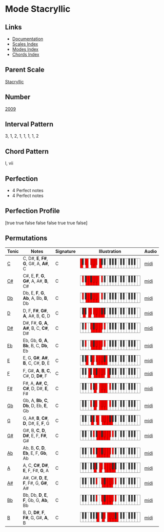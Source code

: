# Mode Stacryllic

## Links

- [Documentation](README.md)
- [Scales Index](Scales.md)
- [Modes Index](Modes.md)
- [Chords Index](Chords.md)

## Parent Scale

[Stacryllic](ScaleStacryllic.md)

## Number

[2009](https://ianring.com/musictheory/scales/2009)

## Interval Pattern

3, 1, 2, 1, 1, 1, 1, 2

## Chord Pattern

I, vii

## Perfection

- 4 Perfect notes
- 4 Perfect notes

## Perfection Profile

[true true false false false true true false]

## Permutations

| Tonic | Notes | Signature | Illustration | Audio |
|-------|-------|-----------|--------------|-------|
| [C](ModeCNaturalStacryllic.md) | C, D#, **E**, **F#**, **G**, G#, A, **A#**, C | C | ![CNaturalStacryllic](ModeCNaturalStacryllic.png) | [midi](https://github.com/edipermadi/music/blob/main/docs/ModeCNaturalStacryllic.mid?raw=true) |
| [C#](ModeCSharpStacryllic.md) | C#, E, **F**, **G**, **G#**, A, A#, **B**, C# | C | ![CSharpStacryllic](ModeCSharpStacryllic.png) | [midi](https://github.com/edipermadi/music/blob/main/docs/ModeCSharpStacryllic.mid?raw=true) |
| [Db](ModeDFlatStacryllic.md) | Db, E, **F**, **G**, **Ab**, A, Bb, **B**, Db | C | ![DFlatStacryllic](ModeDFlatStacryllic.png) | [midi](https://github.com/edipermadi/music/blob/main/docs/ModeDFlatStacryllic.mid?raw=true) |
| [D](ModeDNaturalStacryllic.md) | D, F, **F#**, **G#**, **A**, A#, B, **C**, D | C | ![DNaturalStacryllic](ModeDNaturalStacryllic.png) | [midi](https://github.com/edipermadi/music/blob/main/docs/ModeDNaturalStacryllic.mid?raw=true) |
| [D#](ModeDSharpStacryllic.md) | D#, F#, **G**, **A**, **A#**, B, C, **C#**, D# | C | ![DSharpStacryllic](ModeDSharpStacryllic.png) | [midi](https://github.com/edipermadi/music/blob/main/docs/ModeDSharpStacryllic.mid?raw=true) |
| [Eb](ModeEFlatStacryllic.md) | Eb, Gb, **G**, **A**, **Bb**, B, C, **Db**, Eb | C | ![EFlatStacryllic](ModeEFlatStacryllic.png) | [midi](https://github.com/edipermadi/music/blob/main/docs/ModeEFlatStacryllic.mid?raw=true) |
| [E](ModeENaturalStacryllic.md) | E, G, **G#**, **A#**, **B**, C, C#, **D**, E | C | ![ENaturalStacryllic](ModeENaturalStacryllic.png) | [midi](https://github.com/edipermadi/music/blob/main/docs/ModeENaturalStacryllic.mid?raw=true) |
| [F](ModeFNaturalStacryllic.md) | F, G#, **A**, **B**, **C**, C#, D, **D#**, F | C | ![FNaturalStacryllic](ModeFNaturalStacryllic.png) | [midi](https://github.com/edipermadi/music/blob/main/docs/ModeFNaturalStacryllic.mid?raw=true) |
| [F#](ModeFSharpStacryllic.md) | F#, A, **A#**, **C**, **C#**, D, D#, **E**, F# | C | ![FSharpStacryllic](ModeFSharpStacryllic.png) | [midi](https://github.com/edipermadi/music/blob/main/docs/ModeFSharpStacryllic.mid?raw=true) |
| [Gb](ModeGFlatStacryllic.md) | Gb, A, **Bb**, **C**, **Db**, D, Eb, **E**, Gb | C | ![GFlatStacryllic](ModeGFlatStacryllic.png) | [midi](https://github.com/edipermadi/music/blob/main/docs/ModeGFlatStacryllic.mid?raw=true) |
| [G](ModeGNaturalStacryllic.md) | G, A#, **B**, **C#**, **D**, D#, E, **F**, G | C | ![GNaturalStacryllic](ModeGNaturalStacryllic.png) | [midi](https://github.com/edipermadi/music/blob/main/docs/ModeGNaturalStacryllic.mid?raw=true) |
| [G#](ModeGSharpStacryllic.md) | G#, B, **C**, **D**, **D#**, E, F, **F#**, G# | C | ![GSharpStacryllic](ModeGSharpStacryllic.png) | [midi](https://github.com/edipermadi/music/blob/main/docs/ModeGSharpStacryllic.mid?raw=true) |
| [Ab](ModeAFlatStacryllic.md) | Ab, B, **C**, **D**, **Eb**, E, F, **Gb**, Ab | C | ![AFlatStacryllic](ModeAFlatStacryllic.png) | [midi](https://github.com/edipermadi/music/blob/main/docs/ModeAFlatStacryllic.mid?raw=true) |
| [A](ModeANaturalStacryllic.md) | A, C, **C#**, **D#**, **E**, F, F#, **G**, A | C | ![ANaturalStacryllic](ModeANaturalStacryllic.png) | [midi](https://github.com/edipermadi/music/blob/main/docs/ModeANaturalStacryllic.mid?raw=true) |
| [A#](ModeASharpStacryllic.md) | A#, C#, **D**, **E**, **F**, F#, G, **G#**, A# | C | ![ASharpStacryllic](ModeASharpStacryllic.png) | [midi](https://github.com/edipermadi/music/blob/main/docs/ModeASharpStacryllic.mid?raw=true) |
| [Bb](ModeBFlatStacryllic.md) | Bb, Db, **D**, **E**, **F**, Gb, G, **Ab**, Bb | C | ![BFlatStacryllic](ModeBFlatStacryllic.png) | [midi](https://github.com/edipermadi/music/blob/main/docs/ModeBFlatStacryllic.mid?raw=true) |
| [B](ModeBNaturalStacryllic.md) | B, D, **D#**, **F**, **F#**, G, G#, **A**, B | C | ![BNaturalStacryllic](ModeBNaturalStacryllic.png) | [midi](https://github.com/edipermadi/music/blob/main/docs/ModeBNaturalStacryllic.mid?raw=true) |
